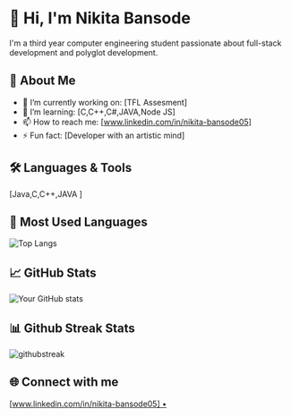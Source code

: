 # 👋 Hi, I'm Nikita Bansode

I'm a third year computer engineering student passionate about full-stack development and polyglot development.

## 🚀 About Me

- 🔭 I’m currently working on: [TFL Assesment]
- 🌱 I’m learning: [C,C++,C#,JAVA,Node JS]
- 📫 How to reach me: [www.linkedin.com/in/nikita-bansode05]
- ⚡ Fun fact: [Developer with an artistic mind]

## 🛠 Languages & Tools

[Java,C,C++,JAVA ]

## 👀 Most Used Languages 

![Top Langs](https://github-readme-stats.vercel.app/api/top-langs/?username=pranitamane25&layout=compact)

## 📈 GitHub Stats

![Your GitHub stats](https://github-readme-stats.vercel.app/api?username=pranitamane25&show_icons=true&hide_title=true)

## 📊 Github Streak Stats 

![githubstreak](https://streak-stats.demolab.com?user=pranitamane25&theme=highcontrast&border_radius=5.4)


## 🌐 Connect with me

[www.linkedin.com/in/nikita-bansode05] •
